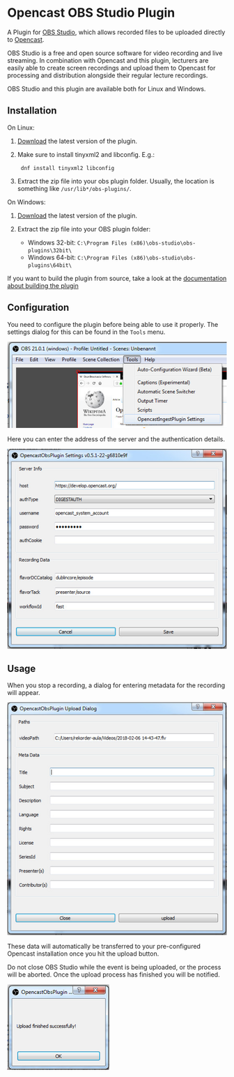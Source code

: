 Opencast OBS Studio Plugin
==========================

A Plugin for [OBS Studio](https://obsproject.com/), which allows recorded files
to be uploaded directly to [Opencast](http://opencast.org).

OBS Studio is a free and open source software for video recording and live
streaming. In combination with Opencast and this plugin, lecturers are easily
able to create screen recordings and upload them to Opencast for processing and
distribution alongside their regular lecture recordings.

OBS Studio and this plugin are available both for Linux and Windows.


Installation
------------

On Linux:

1. [Download](https://github.com/elan-ev/opencast-obs-plugin/releases) the latest version of the plugin.

2. Make sure to install tinyxml2 and libconfig. E.g.:

        dnf install tinyxml2 libconfig

3. Extract the zip file into your obs plugin folder. Usually, the location is
   something like `/usr/lib*/obs-plugins/`.


On Windows:

1. [Download](https://github.com/elan-ev/opencast-obs-plugin/releases) the latest version of the plugin.

2. Extract the zip file into your OBS plugin folder:

    - Windows 32-bit: `C:\Program Files (x86)\obs-studio\obs-plugins\32bit\`
    - Windows 64-bit: `C:\Program Files (x86)\obs-studio\obs-plugins\64bit\`

If you want to build the plugin from source, take a look at the [documentation
about building the plugin](building.md)


Configuration
-------------

You need to configure the plugin before being able to use it properly. The
settings dialog for this can be found in the `Tools` menu.

![Tools](img/tools.jpg)

Here you can enter the address of the server and the authentication details.

![settings dialog](img/settingsdialog.jpg)


Usage
-----

When you stop a recording, a dialog for entering metadata for the recording will
appear.

![upload dialog](img/uploaddialog.jpg)

These data will automatically be transferred to your pre-configured Opencast
installation once you hit the upload button.

Do not close OBS Studio while the event is being uploaded, or the process will
be aborted. Once the upload process has finished you will be notified.

![finish](img/finish.jpg)
